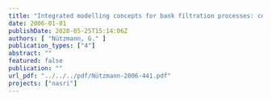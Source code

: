 ```yaml
---
title: "Integrated modelling concepts for bank filtration processes: coupled ground water transport and biogeochemical reactions."
date: 2006-01-01
publishDate: 2020-05-25T15:14:06Z
authors: [ "Nützmann, G." ]
publication_types: ["4"]
abstract: ""
featured: false
publication: ""
url_pdf: "../../../pdf/Nützmann-2006-441.pdf"
projects: ["nasri"]
---
```


